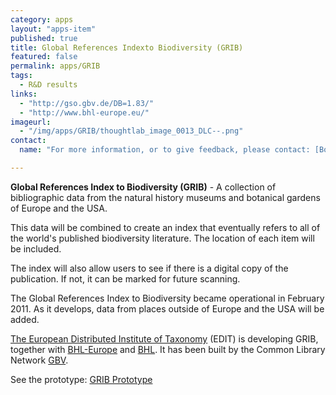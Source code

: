 ```yaml
---
category: apps
layout: "apps-item"
published: true
title: Global References Indexto Biodiversity (GRIB)
featured: false
permalink: apps/GRIB
tags: 
  - R&D results
links: 
  - "http://gso.gbv.de/DB=1.83/"
  - "http://www.bhl-europe.eu/"
imageurl: 
  - "/img/apps/GRIB/thoughtlab_image_0013_DLC--.png"
contact: 
  name: "For more information, or to give feedback, please contact: [Boris Jacob](boris.jacob@mfn-berlin.de?subject=ThoughtLab:%20GRIB%20feedback)" 

---
```

**Global References Index to Biodiversity (GRIB)** - A collection of bibliographic data from the natural history museums and botanical gardens of Europe and the USA.

This data will be combined to create an index that eventually refers to all of the world&#39;s published biodiversity literature. The location of each item will be included.

The index will also allow users to see if there is a digital copy of the publication. If not, it can be marked for future scanning.

The Global References Index to Biodiversity became operational in February 2011. As it develops, data from places outside of Europe and the USA will be added.

[The European Distributed Institute of Taxonomy](http://www.e-taxonomy.eu/)</a> (EDIT) is developing GRIB, together with [BHL-Europe](http://www.bhl-europe.eu/) and [BHL](http://www.biodiversitylibrary.org/). It has been built by the Common Library Network [GBV](http://www.gbv.de/vgm/).

See the prototype: <a href="http://gso.gbv.de/DB=1.83/" target="_blank" title="Click here to visit the GRIB Prototype">GRIB Prototype</a></p>
